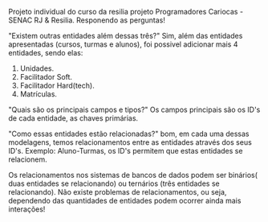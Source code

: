 Projeto individual do curso da resilia projeto Programadores Cariocas - SENAC RJ & Resilia.
Responendo as perguntas!

"Existem outras entidades além dessas três?"
Sim, além das entidades apresentadas (cursos, turmas e alunos), foi possivel adicionar mais 4 entidades, sendo elas:
1. Unidades.
2. Facilitador Soft.
3. Facilitador Hard(tech).
4. Matrículas.

"Quais são os principais campos e tipos?"
Os campos principais são os ID's de cada entidade, as chaves primárias. 

"Como essas entidades estão relacionadas?"
bom, em cada uma dessas modelagens, temos relacionamentos entre as entidades através dos seus ID's. Exemplo: Aluno-Turmas, os ID's permitem que estas entidades se relacionem.

Os relacionamentos nos sistemas de bancos de dados podem ser binários( duas entidades se relacionando) ou ternários (três entidades se relacionando). Não existe problemas de relacionamentos, ou seja, dependendo das quantidades de entidades podem ocorrer ainda mais interações!

